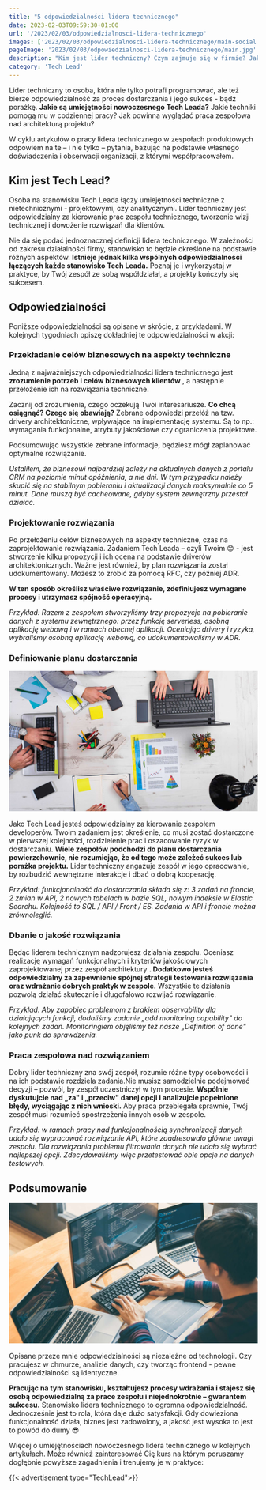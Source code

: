 ```yaml
---
title: "5 odpowiedzialności lidera technicznego"
date: 2023-02-03T09:59:30+01:00
url: '/2023/02/03/odpowiedzialnosci-lidera-technicznego'
images: ['2023/02/03/odpowiedzialnosci-lidera-technicznego/main-social.jpg']
pageImage: '2023/02/03/odpowiedzialnosci-lidera-technicznego/main.jpg'
description: "Kim jest lider techniczny? Czym zajmuje się w firmie? Jakie są główne zadanie tech leada? W tym artykule na to odpowiemy."
category: 'Tech Lead'
---
```


Lider techniczny to osoba, która nie tylko potrafi programować, ale też bierze odpowiedzialność za proces dostarczania i jego sukces - bądź porażkę. **Jakie są umiejętności nowoczesnego Tech Leada?** Jakie techniki pomogą mu w codziennej pracy? Jak powinna wyglądać praca zespołowa nad architekturą projektu?

W cyklu artykułów o pracy lidera technicznego w zespołach produktowych odpowiem na te – i nie tylko – pytania, bazując na podstawie własnego doświadczenia i obserwacji organizacji, z którymi współpracowałem.

## Kim jest Tech Lead?

Osoba na stanowisku Tech Leada łączy umiejętności techniczne z nietechnicznymi - projektowymi, czy analitycznymi. Lider techniczny jest odpowiedzialny za kierowanie prac zespołu technicznego, tworzenie wizji technicznej i dowożenie rozwiązań dla klientów.

Nie da się podać jednoznacznej definicji lidera technicznego. W zależności od zakresu działalności firmy, stanowisko to będzie określone na podstawie różnych aspektów. 
**Istnieje jednak kilka wspólnych odpowiedzialności łączących każde stanowisko Tech Leada.** Poznaj je i wykorzystaj w praktyce, by Twój zespół ze sobą współdziałał, a projekty kończyły się sukcesem.

## Odpowiedzialności
Poniższe odpowiedzialności są opisane w skrócie, z przykładami. W kolejnych tygodniach opiszę dokładniej te odpowiedzialności w akcji:

### Przekładanie celów biznesowych na aspekty techniczne

Jedną z najważniejszych odpowiedzialności lidera technicznego jest **zrozumienie potrzeb i celów biznesowych klientów** , a następnie przełożenie ich na rozwiązania techniczne.

Zacznij od zrozumienia, czego oczekują Twoi interesariusze. **Co chcą osiągnąć? Czego się obawiają?** Zebrane odpowiedzi przełóż na tzw. drivery architektoniczne, wpływające na implementację systemu. Są to np.: wymagania funkcjonalne, atrybuty jakościowe czy ograniczenia projektowe.

Podsumowując wszystkie zebrane informacje, będziesz mógł zaplanować optymalne rozwiązanie.

_Ustaliłem, że biznesowi najbardziej zależy na aktualnych danych z portalu CRM na poziomie minut opóźnienia, a nie dni. W tym przypadku należy skupić się na stabilnym pobieraniu i aktualizacji danych maksymalnie co 5 minut. Dane muszą być cacheowane, gdyby system zewnętrzny przestał działać._

### Projektowanie rozwiązania

Po przełożeniu celów biznesowych na aspekty techniczne, czas na zaprojektowanie rozwiązania. Zadaniem Tech Leada – czyli Twoim 😊 - jest stworzenie kilku propozycji i ich ocena na podstawie driverów architektonicznych. Ważne jest również, by plan rozwiązania został udokumentowany. Możesz to zrobić za pomocą RFC, czy później ADR. 

**W ten sposób określisz właściwe rozwiązanie, zdefiniujesz wymagane procesy i utrzymasz spójność operacyjną.**

_Przykład: Razem z zespołem stworzyliśmy trzy propozycje na pobieranie danych z systemu zewnętrznego: przez funkcję serverless, osobną aplikację webową i w ramach obecnej aplikacji. Oceniając drivery i ryzyka, wybraliśmy osobną aplikację webową, co udokumentowaliśmy w ADR._

### Definiowanie planu dostarczania

![](leader1.jpg)

Jako Tech Lead jesteś odpowiedzialny za kierowanie zespołem developerów. Twoim zadaniem jest określenie, co musi zostać dostarczone w pierwszej kolejności, rozdzielenie prac i oszacowanie ryzyk w dostarczaniu. **Wiele zespołów podchodzi do planu dostarczania powierzchownie, nie rozumiejąc, że od tego może zależeć sukces lub porażka projektu.** Lider techniczny angażuje zespół w jego opracowanie, by rozbudzić wewnętrzne interakcje i dbać o dobrą kooperację.

_Przykład: funkcjonalność do dostarczania składa się z: 3 zadań na froncie, 2 zmian w API, 2 nowych tabelach w bazie SQL, nowym indeksie w Elastic Searchu. Kolejność to SQL / API / Front / ES. Zadania w API i froncie można zrównoleglić._


### Dbanie o jakość rozwiązania

Będąc liderem technicznym nadzorujesz działania zespołu. Oceniasz realizację wymagań funkcjonalnych i kryteriów jakościowych zaprojektowanej przez zespół architektury **. Dodatkowo jesteś odpowiedzialny za zapewnienie spójnej strategii testowania rozwiązania oraz wdrażanie dobrych praktyk w zespole.** Wszystkie te działania pozwolą działać skutecznie i długofalowo rozwijać rozwiązanie.

_Przykład: Aby zapobiec problemom z brakiem observability dla działających funkcji, dodaliśmy zadanie „add monitoring capability" do kolejnych zadań. Monitoringiem objęliśmy też nasze „Definition of done" jako punk do sprawdzenia._

### Praca zespołowa nad rozwiązaniem

Dobry lider techniczny zna swój zespół, rozumie różne typy osobowości i na ich podstawie rozdziela zadania.Nie musisz samodzielnie podejmować decyzji – pozwól, by zespół uczestniczył w tym procesie. **Wspólnie dyskutujcie nad „za" i „przeciw" danej opcji i analizujcie popełnione błędy, wyciągając z nich wnioski.** Aby praca przebiegała sprawnie, Twój zespół musi rozumieć spostrzeżenia innych osób w zespole.

_Przykład: w ramach pracy nad funkcjonalnością synchronizacji danych udało się wypracować rozwiązanie API, które zaadresowało główne uwagi zespołu. Dla rozwiązania problemu filtrowania danych nie udało się wybrać najlepszej opcji. Zdecydowaliśmy więc przetestować obie opcje na danych testowych._

## Podsumowanie

![](leader2.jpg)

Opisane przeze mnie odpowiedzialności są niezależne od technologii. Czy pracujesz w chmurze, analizie danych, czy tworząc frontend - pewne odpowiedzialności są identyczne.

**Pracując na tym stanowisku, kształtujesz procesy wdrażania i stajesz się osobą odpowiedzialną za prace zespołu i niejednokrotnie – gwarantem sukcesu.** Stanowisko lidera technicznego to ogromna odpowiedzialność. Jednocześnie jest to rola, która daje dużo satysfakcji. Gdy dowieziona funkcjonalność działa, biznes jest zadowolony, a jakość jest wysoka to jest to powód do dumy 😎 

Więcej o umiejętnościach nowoczesnego lidera technicznego w kolejnych artykułach. Może również zainteresować Cię kurs na którym poruszamy dogłębnie powyższe zagadnienia i trenujemy je w praktyce:

{{< advertisement type="TechLead">}}